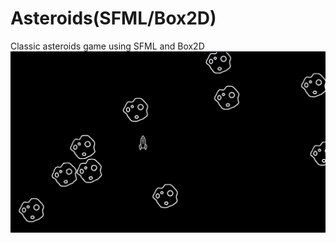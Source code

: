 # Asteroids(SFML/Box2D)
Classic asteroids game using SFML and Box2D
 ![](https://raw.githubusercontent.com/RonakFabian/Asteroids-SFML-Box2D/main/Untitled.png)
